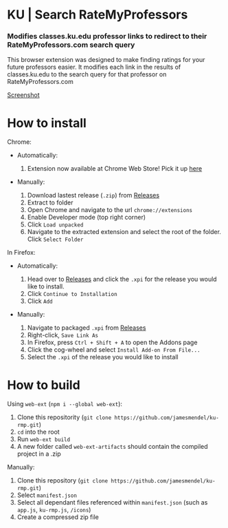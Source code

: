 # KU | Search RateMyProfessors

### Modifies classes.ku.edu professor links to redirect to their RateMyProfessors.com search query

This browser extension was designed to make finding ratings for your future professors easier. It modifies each link in the results of classes.ku.edu to the search query for that professor on RateMyProfessors.com

[Screenshot](https://i.imgur.com/sGeA1fC.png)

# How to install
Chrome:
* Automatically:
  1. Extension now available at Chrome Web Store! Pick it up [here](https://chrome.google.com/webstore/detail/ku-search-ratemyprofessor/fcbcjgfbgnnjkokdmgdbmlibeakmalgi/)

* Manually:
  1. Download lastest release (`.zip`) from [Releases](https://github.com/jamesmendel/ku-rmp/releases/)
  2. Extract to folder
  3. Open Chrome and navigate to the url `chrome://extensions`
  4. Enable Developer mode (top right corner)
  5. Click `Load unpacked`
  6. Navigate to the extracted extension and select the root of the folder. Click `Select Folder`

In Firefox:
* Automatically:
  1. Head over to [Releases](https://github.com/jamesmendel/ku-rmp/releases/) and click the `.xpi` for the release you would like to install.
  2. Click `Continue to Installation`
  3. Click `Add`

* Manually:
  1. Navigate to packaged `.xpi` from [Releases](https://github.com/jamesmendel/ku-rmp/releases/)
  2. Right-click, `Save Link As`
  2. In Firefox, press `Ctrl + Shift + A` to open the Addons page
  3. Click the cog-wheel and select `Install Add-on From File...`
  4. Select the `.xpi` of the release you would like to install


# How to build
Using `web-ext` (`npm i --global web-ext`):

1. Clone this repositority (`git clone https://github.com/jamesmendel/ku-rmp.git`)
2. `cd` into the root
3. Run `web-ext build`
4. A new folder called `web-ext-artifacts` should contain the compiled project in a .zip

Manually:

1. Clone this repository (`git clone https://github.com/jamesmendel/ku-rmp.git`)
2. Select `manifest.json`
3. Select all dependant files referenced within `manifest.json` (such as `app.js`, `ku-rmp.js`, `/icons`)
4. Create a compressed zip file
